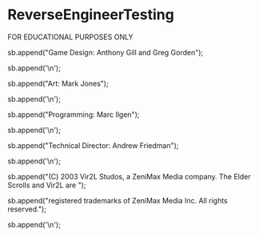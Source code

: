 # ReverseEngineerTesting
 FOR EDUCATIONAL PURPOSES ONLY
 
 sb.append("Game Design: Anthony Gill and Greg Gorden");
 
 sb.append('\n');
 
 sb.append("Art: Mark Jones");
 
 sb.append('\n');
 
 sb.append("Programming: Marc Ilgen");
 
 sb.append('\n');
 
 sb.append("Technical Director: Andrew Friedman");
 
 sb.append('\n');
 
 sb.append("(C) 2003 Vir2L Studos, a ZeniMax Media company. The Elder Scrolls and Vir2L are ");
 
 sb.append("registered trademarks of ZeniMax Media Inc. All rights reserved.");
 
 sb.append('\n');
